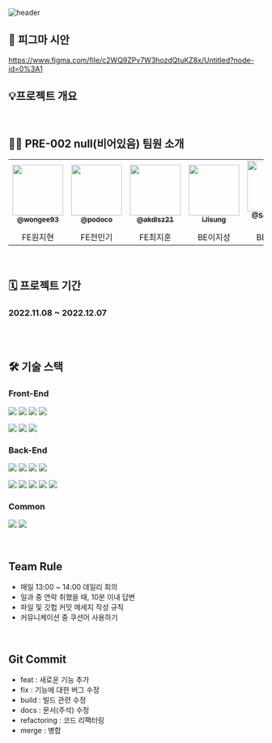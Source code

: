 ![header](https://capsule-render.vercel.app/api?type=Cylinder&color=FF9E0F&height=100&section=header&text=class4989(진행중)%20&fontSize=45)

## 🔗 피그마 시안
https://www.figma.com/file/c2WQ9ZPv7W3hozdQtuKZ8x/Untitled?node-id=0%3A1

## 💡프로젝트 개요


<br/>

## 🧑‍💻 PRE-002 null(비어있음) 팀원 소개

<div> 

<table>
  <tr>
     <td align="center"><a href="https://github.com/wongee93"><img src=https://avatars.githubusercontent.com/u/107908373?v=4 width="100px;"/><br/><sub><b>@wongee93</b></sub></a><br/>
     </td>
     <td align="center"><a href="https://github.com/podoco"><img src="https://avatars.githubusercontent.com/u/103816228?v=4" width="100px;"/><br/><sub><b>@podoco</b></sub></a><br/>
     </td>
     <td align="center"><a href="https://github.com/akdlsz21"><img src=https://avatars.githubusercontent.com/u/81629070?v=4 width="100px;"/><br/><sub><b>@akdlsz21</b></sub></a><br/>
     </td>
     <td align="center"><a href="https://github.com/iJisung"><img src=https://avatars.githubusercontent.com/u/88229250?v=4 width="100px;" alt=""/><br/><sub><b>iJisung</b></sub></a><br /></td>
     <td align="center"><a href="https://github.com/Seung-IL-Bang"><img src=https://avatars.githubusercontent.com/u/87510898?v=4 width="100px;"/><br /><sub><b>@Seung-IL-Bang</b></sub></a><br /></td>
     <td align="center"><a href="https://github.com/hyoreal"><img src=https://avatars.githubusercontent.com/u/102732425?v=4 width="100px;"/><br /><sub><b>@hyoreal</b></sub></a><br /></td>
  </tr>
  <tr>
      <td align="center">FE원지현</td>
      <td align="center">FE전민기</td>
      <td align="center">FE최지훈</td>
      <td align="center">BE이지성</td>
      <td align="center">BE방승일</td>
      <td align="center">BE서효진</td>    
  </tr>
</table>
</div>

<br/>

## 🗓 프로젝트 기간

### 2022.11.08 ~ 2022.12.07

<br/>


<br/>

## 🛠 기술 스택

### Front-End

<img src="https://img.shields.io/badge/html5-E34F26?style=for-the-badge&logo=html5&logoColor=white"> <img src="https://img.shields.io/badge/css-1572B6?style=for-the-badge&logo=css3&logoColor=white"> <img src="https://img.shields.io/badge/typescript-3178C6?style=for-the-badge&logo=typescript&logoColor=black"> <img src="https://img.shields.io/badge/react-61DAFB?style=for-the-badge&logo=react&logoColor=black"> 


<img src="https://img.shields.io/badge/styledcomponents-DB7093?style=for-the-badge&logo=styledcomponents&logoColor=black"> <img src="https://img.shields.io/badge/Axios-181717?style=for-the-badge&logo=Axios&logoColor=white"> <img src="https://img.shields.io/badge/Vercel-000000?style=for-the-badge&logo=Vercel&logoColor=white">


### Back-End

<img src="https://img.shields.io/badge/java-007396?style=for-the-badge&logo=OpenJDK&logoColor=white"> <img src="https://img.shields.io/badge/Spring Boot-6DB33F?style=for-the-badge&logo=Spring Boot&logoColor=white"> <img src="https://img.shields.io/badge/Spring Security-6DB33F?style=for-the-badge&logo=Spring Security&logoColor=white"> <img src="https://img.shields.io/badge/Spring Data JPA-0ABF53?style=for-the-badge">

<img src="https://img.shields.io/badge/MySQL-4479A1?style=for-the-badge&logo=MySQL&logoColor=white"> <img src="https://img.shields.io/badge/NGINX-181717?style=for-the-badge&logo=NGINX&logoColor=white"> <img src="https://img.shields.io/badge/AWS-232F3E?style=for-the-badge&logo=AmazonAWS&logoColor=white"> <img src="https://img.shields.io/badge/Amazon EC2-FF9900?style=for-the-badge&logo=AmazonEC2&logoColor=white"> <img src="https://img.shields.io/badge/Amazon RDS-527FFF?style=for-the-badge&logo=AmazonRDS&logoColor=white">


### Common
<img src="https://img.shields.io/badge/git-F05032?style=for-the-badge&logo=git&logoColor=white"> <img src="https://img.shields.io/badge/github-181717?style=for-the-badge&logo=github&logoColor=white">


<br/>

## Team Rule
- 매일 13:00 ~ 14:00 데일리 회의
- 일과 중 연락 취했을 때, 10분 이내 답변
- 파일 및 깃헙 커밋 메세지 작성 규칙
- 커뮤니케이션 중 쿠션어 사용하기

<br/>

## Git Commit 
- feat : 새로운 기능 추가
- fix : 기능에 대한 버그 수정
- build : 빌드 관련 수정
- docs : 문서(주석) 수정
- refactoring : 코드 리팩터링 
- merge : 병합
